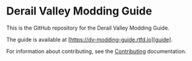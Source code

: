 # Derail Valley Modding Guide

This is the GitHub repository for the Derail Valley Modding Guide.

The guide is available at [https://dv-modding-guide.rtfd.io][guide].

For information about contributing, see the [Contributing][contributing] documentation.

[guide]: https://dv-modding-guide.rtfd.io
[contributing]: https://dv-modding-guide.rtfd.io/en/latest/contributing
